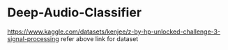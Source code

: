# Deep-Audio-Classifier
https://www.kaggle.com/datasets/kenjee/z-by-hp-unlocked-challenge-3-signal-processing
refer above link for dataset
